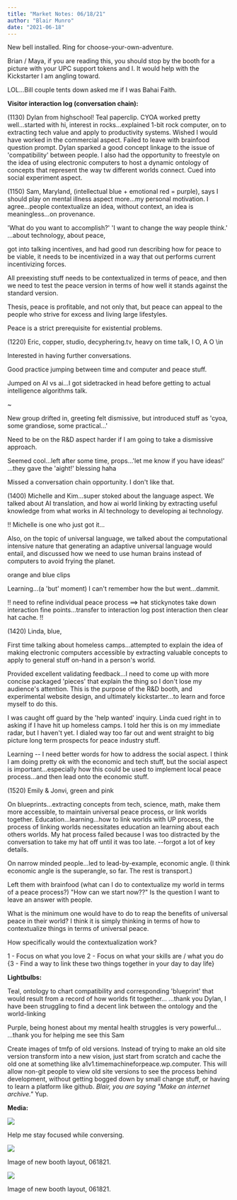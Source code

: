 ```yaml
---
title: "Market Notes: 06/18/21"
author: "Blair Munro"
date: "2021-06-18"
---
```


New bell installed. Ring for choose-your-own-adventure.

Brian / Maya, if you are reading this, you should stop by the booth for a picture with your UPC support tokens and I. It would help with the Kickstarter I am angling toward.


LOL...Bill couple tents down asked me if I was Bahai Faith.

**Visitor interaction log (conversation chain):**

(1130) Dylan from highschool! Teal paperclip. CYOA worked pretty well...started with hi, interest in rocks...explained 1-bit rock computer, on to extracting tech value and apply to productivity systems. Wished I would have worked in the commercial aspect. Failed to leave with brainfood question prompt. Dylan sparked a good concept linkage to the issue of 'compatibility' between people. I also had the opportunity to freestyle on the idea of using electronic computers to host a dynamic ontology of concepts that represent the way tw different worlds connect. Cued into social experiment aspect.

(1150) Sam, Maryland, (intellectual blue + emotional red = purple), says I should play on mental illness aspect more...my personal motivation. I agree...people contextualize an idea, without context, an idea is meaningless...on provenance.

'What do you want to accomplish?'
'I want to change the way people think.' ...about technology, about peace, 

got into talking incentives, and had good run describing how for peace to be viable, it needs to be incentivized in a way that out performs current incentivizing forces.

All preexisting stuff needs to be contextualized in terms of peace, and then we need to test the peace version in terms of how well it stands against the standard version.

Thesis, peace is profitable, and not only that, but peace can appeal to the people who strive for excess and living large lifestyles.

Peace is a strict prerequisite for existential problems. 

(1220) Eric, copper, studio, decyphering.tv, heavy on time talk, I O, A O \in

Interested in having further conversations.

Good practice jumping between time and computer and peace stuff. 

Jumped on AI vs ai...I got sidetracked in head before getting to actual intelligence algorithms talk.

~

New group drifted in, greeting felt dismissive, but introduced stuff as 'cyoa, some grandiose, some practical...' 

Need to be on the R&D aspect harder if I am going to take a dismissive approach.

Seemed cool...left after some time, props...'let me know if you have ideas!' ...they gave the 'aight!' blessing haha

Missed a conversation chain opportunity. I don't like that.

(1400) Michelle and Kim...super stoked about the language aspect. We talked about AI translation, and how ai world linking by extracting useful knowledge from what works in AI technology to developing ai technology.

!! Michelle is one who just got it...

Also, on the topic of universal language, we talked about the computational intensive nature that generating an adaptive universal language would entail, and discussed how we need to use human brains instead of computers to avoid frying the planet.

orange and blue clips

Learning...(a 'but' moment) I can't remember how the but went...dammit.

!! need to refine individual peace process ==> hat stickynotes take down interaction fine points...transfer to interaction log post interaction then clear hat cache. !!

(1420) Linda, blue,

First time talking about homeless camps...attempted to explain the idea of making electronic computers accessible by extracting valuable concepts to apply to general stuff on-hand in a person's world.

Provided excellent validating feedback...I need to come up with more concise packaged 'pieces' that explain the thing so I don't lose my audience's attention. This is the purpose of the R&D booth, and experimental website design, and ultimately kickstarter...to learn and force myself to do this.

I was caught off guard by the 'help wanted' inquiry. Linda cued right in to asking if I have hit up homeless camps. I told her this is on my immediate radar, but I haven't yet. I dialed way too far out and went straight to big picture long term prospects for peace industry stuff.

Learning -- I need better words for how to address the social aspect. I think I am doing pretty ok with the economic and tech stuff, but the social aspect is important...especially how this could be used to implement local peace process...and then lead onto the economic stuff.

(1520) Emily & Jonvi, green and pink

On blueprints...extracting concepts from tech, science, math, make them more accessible, to maintain universal peace process, or link worlds together. Education...learning...how to link worlds with UP process, the process of linking worlds necessitates education an learning about each others worlds. My hat process failed because I was too distracted by the conversation to take my hat off until it was too late. --forgot a lot of key details.

On narrow minded people...led to lead-by-example, economic angle. (I think economic angle is the superangle, so far. The rest is transport.)

Left them with brainfood (what can I do to contextualize my world in terms of a peace process?)
"How can we start now??" Is the question I want to leave an answer with people.

What is the minimum one would have to do to reap the benefits of universal peace in their world?
I think it is simply thinking in terms of how to contextualize things in terms of universal peace.

How specifically would the contextualization work?

1 - Focus on what you love
2 - Focus on what your skills are / what you do
{3 - Find a way to link these two things together in your day to day life}


**Lightbulbs:**

Teal, ontology to chart compatibility and corresponding 'blueprint' that would result from a record of how worlds fit together...
...thank you Dylan, I have been struggling to find a decent link between the ontology and the world-linking

Purple, being honest about my mental health struggles is very powerful...
...thank you for helping me see this Sam

Create images of tmfp of old versions. Instead of trying to make an old site version transform into a new vision, just start from scratch and cache the old one at something like a1v1.timemachineforpeace.wp.computer. This will allow non-git people to view old site versions to see the process behind development, without getting bogged down by small change stuff, or having to learn a platform like github. _Blair, you are saying "Make an internet archive."_ Yup.

**Media:**

<div class="figure">

![](/images/marketnotes/armmap061821.jpg)

<p class="caption">Help me stay focused while conversing.</p>

</div>

<div class="figure">

![](/images/marketnotes/layout061821.jpg)

<p class="caption">Image of new booth layout, 061821.</p>

</div>

<div class="figure">

![](/images/marketnotes/display061821.jpg)

<p class="caption">Image of new booth layout, 061821.</p>

</div>
